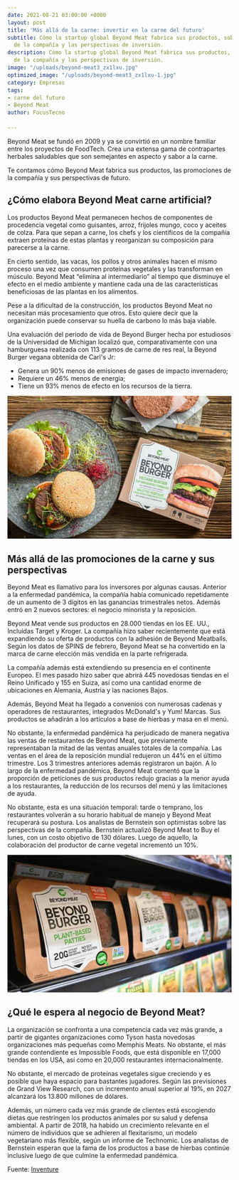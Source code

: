 ```yaml
---
date: 2021-08-21 03:00:00 +0000
layout: post
title: 'Más allá de la carne: invertir en la carne del futuro'
subtitle: Cómo la startup global Beyond Meat fabrica sus productos, sobre las acciones
  de la compañía y las perspectivas de inversión.
description: Cómo la startup global Beyond Meat fabrica sus productos, sobre las acciones
  de la compañía y las perspectivas de inversión.
image: "/uploads/beyond-meat3_zx1lxu.jpg"
optimized_image: "/uploads/beyond-meat3_zx1lxu-1.jpg"
category: Empresas
tags:
- carne del futuro
- Beyond Meat
author: FocusTecno

---
```

Beyond Meat se fundó en 2009 y ya se convirtió en un nombre familiar entre los proyectos de FoodTech. Crea una extensa gama de contrapartes herbales saludables que son semejantes en aspecto y sabor a la carne.

Te contamos cómo Beyond Meat fabrica sus productos, las promociones de la compañía y sus perspectivas de futuro.

## ¿Cómo elabora Beyond Meat carne artificial?

Los productos Beyond Meat permanecen hechos de componentes de procedencia vegetal como guisantes, arroz, frijoles mungo, coco y aceites de colza. Para que sepan a carne, los chefs y los científicos de la compañía extraen proteínas de estas plantas y reorganizan su composición para parecerse a la carne.

En cierto sentido, las vacas, los pollos y otros animales hacen el mismo proceso una vez que consumen proteínas vegetales y las transforman en músculo. Beyond Meat “elimina al intermediario” al tiempo que disminuye el efecto en el medio ambiente y mantiene cada una de las características beneficiosas de las plantas en los alimentos.

Pese a la dificultad de la construcción, los productos Beyond Meat no necesitan más procesamiento que otros. Esto quiere decir que la organización puede conservar su huella de carbono lo más baja viable.

Una evaluación del periodo de vida de Beyond Burger hecha por estudiosos de la Universidad de Michigan localizó que, comparativamente con una hamburguesa realizada con 113 gramos de carne de res real, la Beyond Burger vegana obtenida de Carl's Jr:

* Genera un 90% menos de emisiones de gases de impacto invernadero;
* Requiere un 46% menos de energía;
* Tiene un 93% menos de efecto en los recursos de la tierra.

![](/uploads/beyond-meat_y7oq7y.jpg)

## Más allá de las promociones de la carne y sus perspectivas

Beyond Meat es llamativo para los inversores por algunas causas. Anterior a la enfermedad pandémica, la compañía había comunicado repetidamente de un aumento de 3 dígitos en las ganancias trimestrales netos. Además entró en 2 nuevos sectores: el negocio minorista y la reposición.

Beyond Meat vende sus productos en 28.000 tiendas en los EE. UU., Incluidas Target y Kroger. La compañía hizo saber recientemente que está expandiendo su oferta de productos con la adhesión de Beyond Meatballs. Según los datos de SPINS de febrero, Beyond Meat se ha convertido en la marca de carne elección más vendida en la parte refrigerada.

La compañía además está extendiendo su presencia en el continente Europeo. El mes pasado hizo saber que abrirá 445 novedosas tiendas en el Reino Unificado y 155 en Suiza, así como una cantidad enorme de ubicaciones en Alemania, Austria y las naciones Bajos.

Además, Beyond Meat ha llegado a convenios con numerosas cadenas y operadores de restaurantes, integrados McDonald's y Yum! Marcas. Sus productos se añadirán a los artículos a base de hierbas y masa en el menú.

No obstante, la enfermedad pandémica ha perjudicado de manera negativa las ventas de restaurantes de Beyond Meat, que previamente representaban la mitad de las ventas anuales totales de la compañía. Las ventas en el área de la reposición mundial redujeron un 44% en el último trimestre. Los 3 trimestres anteriores además registraron un bajón. A lo largo de la enfermedad pandémica, Beyond Meat comentó que la proporción de peticiones de sus productos redujo gracias a la menor ayuda a los restaurantes, la reducción de los recursos del menú y las limitaciones de ayuda.

No obstante, esta es una situación temporal: tarde o temprano, los restaurantes volverán a su horario habitual de manejo y Beyond Meat recuperará su postura. Los analistas de Bernstein son optimistas sobre las perspectivas de la compañía. Bernstein actualizó Beyond Meat to Buy el lunes, con un costo objetivo de 130 dólares. Luego de aquello, la colaboración del productor de carne vegetal incrementó un 10%.

![](/uploads/beyond-meat2_viiep9.jpg)

## ¿Qué le espera al negocio de Beyond Meat?

La organización se confronta a una competencia cada vez más grande, a partir de gigantes organizaciones como Tyson hasta novedosas organizaciones más pequeñas como Memphis Meats. No obstante, el más grande contendiente es Impossible Foods, que está disponible en 17,000 tiendas en los USA, así como en 20,000 restaurantes internacionalmente.

No obstante, el mercado de proteínas vegetales sigue creciendo y es posible que haya espacio para bastantes jugadores. Según las previsiones de Grand View Research, con un incremento anual superior al 19%, en 2027 alcanzará los 13.800 millones de dólares.

Además, un número cada vez más grande de clientes está escogiendo dietas que restringen los productos animales por su salud y defensa ambiental. A partir de 2018, ha habido un crecimiento relevante en el número de individuos que se adhieren al flexitarismo, un modelo vegetariano más flexible, según un informe de Technomic. Los analistas de Bernstein esperan que la fama de los productos a base de hierbas continúe inclusive luego de que culmine la enfermedad pandémica.

Fuente: [Inventure](https://inventure.com.ua/ "https://inventure.com.ua/")